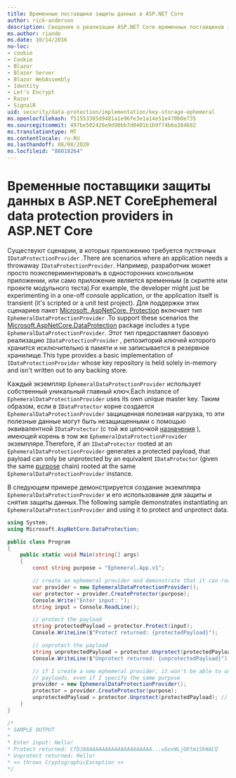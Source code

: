 ```yaml
---
title: Временные поставщики защиты данных в ASP.NET Core
author: rick-anderson
description: Сведения о реализации ASP.NET Core временных поставщиков защиты данных.
ms.author: riande
ms.date: 10/14/2016
no-loc:
- cookie
- Cookie
- Blazor
- Blazor Server
- Blazor WebAssembly
- Identity
- Let's Encrypt
- Razor
- SignalR
uid: security/data-protection/implementation/key-storage-ephemeral
ms.openlocfilehash: f51553385d9481a1e96fe3e1a14e51e470b0e735
ms.sourcegitcommit: 497be502426e9d90bb7d0401b1b9f74b6a384682
ms.translationtype: MT
ms.contentlocale: ru-RU
ms.lasthandoff: 08/08/2020
ms.locfileid: "88018264"
---
```

# <a name="ephemeral-data-protection-providers-in-aspnet-core"></a><span data-ttu-id="950c2-103">Временные поставщики защиты данных в ASP.NET Core</span><span class="sxs-lookup"><span data-stu-id="950c2-103">Ephemeral data protection providers in ASP.NET Core</span></span>

<a name="data-protection-implementation-key-storage-ephemeral"></a>

<span data-ttu-id="950c2-104">Существуют сценарии, в которых приложению требуется пустячных `IDataProtectionProvider` .</span><span class="sxs-lookup"><span data-stu-id="950c2-104">There are scenarios where an application needs a throwaway `IDataProtectionProvider`.</span></span> <span data-ttu-id="950c2-105">Например, разработчик может просто поэкспериментировать в односторонних консольном приложении, или само приложение является временным (в скрипте или проекте модульного теста).</span><span class="sxs-lookup"><span data-stu-id="950c2-105">For example, the developer might just be experimenting in a one-off console application, or the application itself is transient (it's scripted or a unit test project).</span></span> <span data-ttu-id="950c2-106">Для поддержки этих сценариев пакет [Microsoft. AspNetCore. Protection](https://www.nuget.org/packages/Microsoft.AspNetCore.DataProtection/) включает тип `EphemeralDataProtectionProvider` .</span><span class="sxs-lookup"><span data-stu-id="950c2-106">To support these scenarios the [Microsoft.AspNetCore.DataProtection](https://www.nuget.org/packages/Microsoft.AspNetCore.DataProtection/) package includes a type `EphemeralDataProtectionProvider`.</span></span> <span data-ttu-id="950c2-107">Этот тип предоставляет базовую реализацию `IDataProtectionProvider` , репозиторий ключей которого хранится исключительно в памяти и не записывается в резервное хранилище.</span><span class="sxs-lookup"><span data-stu-id="950c2-107">This type provides a basic implementation of `IDataProtectionProvider` whose key repository is held solely in-memory and isn't written out to any backing store.</span></span>

<span data-ttu-id="950c2-108">Каждый экземпляр `EphemeralDataProtectionProvider` использует собственный уникальный главный ключ.</span><span class="sxs-lookup"><span data-stu-id="950c2-108">Each instance of `EphemeralDataProtectionProvider` uses its own unique master key.</span></span> <span data-ttu-id="950c2-109">Таким образом, если в `IDataProtector` корне создается `EphemeralDataProtectionProvider` защищенная полезная нагрузка, то эти полезные данные могут быть незащищенными с помощью эквивалентной `IDataProtector` (с той же цепочкой [назначения](xref:security/data-protection/consumer-apis/purpose-strings#data-protection-consumer-apis-purposes) ), имеющей корень в том же `EphemeralDataProtectionProvider` экземпляре.</span><span class="sxs-lookup"><span data-stu-id="950c2-109">Therefore, if an `IDataProtector` rooted at an `EphemeralDataProtectionProvider` generates a protected payload, that payload can only be unprotected by an equivalent `IDataProtector` (given the same [purpose](xref:security/data-protection/consumer-apis/purpose-strings#data-protection-consumer-apis-purposes) chain) rooted at the same `EphemeralDataProtectionProvider` instance.</span></span>

<span data-ttu-id="950c2-110">В следующем примере демонстрируется создание экземпляра `EphemeralDataProtectionProvider` и его использование для защиты и снятия защиты данных.</span><span class="sxs-lookup"><span data-stu-id="950c2-110">The following sample demonstrates instantiating an `EphemeralDataProtectionProvider` and using it to protect and unprotect data.</span></span>

```csharp
using System;
using Microsoft.AspNetCore.DataProtection;

public class Program
{
    public static void Main(string[] args)
    {
        const string purpose = "Ephemeral.App.v1";

        // create an ephemeral provider and demonstrate that it can round-trip a payload
        var provider = new EphemeralDataProtectionProvider();
        var protector = provider.CreateProtector(purpose);
        Console.Write("Enter input: ");
        string input = Console.ReadLine();

        // protect the payload
        string protectedPayload = protector.Protect(input);
        Console.WriteLine($"Protect returned: {protectedPayload}");

        // unprotect the payload
        string unprotectedPayload = protector.Unprotect(protectedPayload);
        Console.WriteLine($"Unprotect returned: {unprotectedPayload}");

        // if I create a new ephemeral provider, it won't be able to unprotect existing
        // payloads, even if I specify the same purpose
        provider = new EphemeralDataProtectionProvider();
        protector = provider.CreateProtector(purpose);
        unprotectedPayload = protector.Unprotect(protectedPayload); // THROWS
    }
}

/*
* SAMPLE OUTPUT
*
* Enter input: Hello!
* Protect returned: CfDJ8AAAAAAAAAAAAAAAAAAAAA...uGoxWLjGKtm1SkNACQ
* Unprotect returned: Hello!
* << throws CryptographicException >>
*/
```
